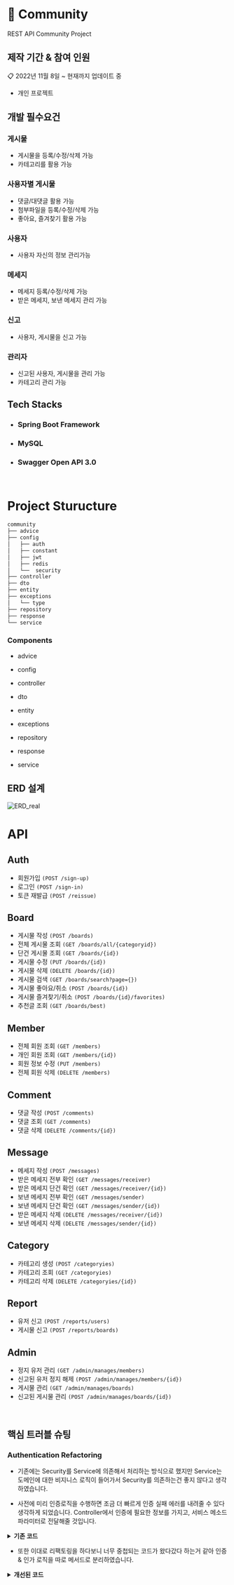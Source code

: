 # :pushpin: Community
  REST API Community Project
</br>

## 제작 기간 & 참여 인원
📋 2022년 11월 8일 ~ 현재까지 업데이트 중
- 개인 프로젝트

## 개발 필수요건

### 게시물
- 게시물을 등록/수정/삭제 가능
- 카테고리를 활용 가능

### 사용자별 게시물
- 댓글/대댓글 활용 가능
- 첨부파일을 등록/수정/삭제 가능
- 좋아요, 즐겨찾기 활용 가능

### 사용자
- 사용자 자신의 정보 관리가능

### 메세지
- 메세지 등록/수정/삭제 가능
- 받은 메세지, 보낸 메세지 관리 가능

### 신고
- 사용자, 게시물을 신고 가능

### 관리자
- 신고된 사용자, 게시물을 관리 가능
- 카테고리 관리 가능

## Tech Stacks

- ### Spring Boot Framework

- ### MySQL

- ### Swagger Open API 3.0

</br>

# Project Sturucture

```bash
community
├── advice
├── config
│   ├── auth
│   ├── constant
│   ├── jwt
│   ├── redis
│   └──  security
├── controller
├── dto
├── entity
├── exceptions
│   └── type
├── repository
├── response 
└── service
```

### Components

- advice
  
- config
  
- controller
  
- dto
  
- entity
  
- exceptions
  
- repository
  
- response
  
- service
  

## ERD 설계
![ERD_real](https://user-images.githubusercontent.com/78191801/236974012-ada52da7-0c2a-4000-9c0d-34d663fe388b.png)

# API

## Auth

- 회원가입 `(POST /sign-up)`
- 로그인 `(POST /sign-in)`
- 토큰 재발급 `(POST /reissue)`

## Board

- 게시물 작성 `(POST /boards)`
- 전체 게시물 조회 `(GET /boards/all/{categoryid})`
- 단건 게시물 조회 `(GET /boards/{id})`
- 게시물 수정 `(PUT /boards/{id})`
- 게시물 삭제 `(DELETE /boards/{id})`
- 게시물 검색 `(GET /boards/search?page={})`
- 게시물 좋아요/취소 `(POST /boards/{id})`
- 게시물 즐겨찾기/취소 `(POST /boards/{id}/favorites)`
- 추천글 조회 `(GET /boards/best)`

## Member

- 전체 회원 조회 `(GET /members)`
- 개인 회원 조회 `(GET /members/{id})`
- 회원 정보 수정 `(PUT /members)`
- 전체 회원 삭제 `(DELETE /members)`

## Comment
- 댓글 작성 `(POST /comments)`
- 댓글 조회 `(GET /comments)`
- 댓글 삭제 `(DELETE /comments/{id})`

## Message
- 메세지 작성 `(POST /messages)`
- 받은 메세지 전부 확인 `(GET /messages/receiver)`
- 받은 메세지 단건 확인 `(GET /messages/receiver/{id})`
- 보낸 메세지 전부 확인 `(GET /messages/sender)`
- 보낸 메세지 단건 확인 `(GET /messages/sender/{id})`
- 받은 메세지 삭제 `(DELETE /messages/receiver/{id})`
- 보낸 메세지 삭제 `(DELETE /messages/sender/{id})`

## Category
- 카테고리 생성 `(POST /categoryies)`
- 카테고리 조회 `(GET /categoryies)`
- 카테고리 삭제 `(DELETE /categoryies/{id})`

## Report
- 유저 신고 `(POST /reports/users)`
- 게시물 신고 `(POST /reports/boards)`

## Admin
- 정지 유저 관리 `(GET /admin/manages/members)`
- 신고된 유저 정지 해제 `(POST /admin/manages/members/{id})`
- 게시물 관리 `(GET /admin/manages/boards)`
- 신고된 게시물 관리 `(POST /admin/manages/boards/{id})`

</br>

## 핵심 트러블 슈팅
### Authentication Refactoring
- 기존에는 Security를 Service에 의존해서 처리하는 방식으로 했지만 Service는 도메인에 대한 비지니스 로직이 들어가서 Security를 의존하는건 좋지 않다고 생각하였습니다. 

- 사전에 미리 인증로직을 수행하면 조금 더 빠르게 인증 실패 에러를 내려줄 수 있다 생각하게 되었습니다.
  Controller에서 인증에 필요한 정보를 가지고, 서비스 메소드 파라미터로 전달해줄 것입니다.

<details>
<summary><b>기존 코드</b></summary>
<div markdown="1">

~~~java
  
  /**
  * BoardController
  */
  @PostMapping("/boards")
    @ResponseStatus(HttpStatus.CREATED)
    public Response createBoard(@Valid @ModelAttribute BoardCreateRequest req,
                           @RequestParam(value = "category", defaultValue = "1") int categoryId) {
        return Response.success(boardService.createBoard(req, categoryId));
    }
  
  /**
  * BoardService
  */
  @Transactional
    public BoardCreateResponse createBoard(BoardCreateRequest req, int categoryId) {
        Authentication authentication = SecurityContextHolder.getContext().getAuthentication();
        Member meber = memberRepository.findByUsername(authentication.getName()).orElseThrow(MemberNotFoundException::new);
        List<Image> images = req.getImages().stream().map(i -> new Image(i.getOriginalFilename())).collect(toList());
        Category category = categoryRepository.findById(categoryId).orElseThrow(CategoryNotFoundException::new);
        Board board = boardRepository.save(new Board(req.getTitle(), req.getContent(), user, category, images));
~~~
  
  

</div>
</details>
  
- 또한 이대로 리팩토링을 하다보니 너무 중첩되는 코드가 왔다갔다 하는거 같아 
  인증 & 인가 로직을 따로 메서드로 분리하였습니다. 

<details>
<summary><b>개선된 코드</b></summary>
<div markdown="1">

~~~java
  
   /**
  * BoardController
  */
  @PostMapping("/boards")
    @ResponseStatus(HttpStatus.CREATED)
    public Response createBoard(@Valid @ModelAttribute BoardCreateRequest req,
                           @RequestParam(value = "category", defaultValue = "1") int categoryId) {
        Member member = getPrincipal();
        return Response.success(boardService.createBoard(req, categoryId, member));
    }
    private Member getPrincipal() {
        Authentication authentication = SecurityContextHolder.getContext().getAuthentication();
        Member member = memberRepository.findByUsername(authentication.getName())
                .orElseThrow(MemberNotFoundException::new);
        return member;
  
  
  /**
  * BoardService
  */
  @Override
    public BoardCreateResponse createBoard(BoardCreateRequest req, int categoryId, Member member) {
        List<Image> images = req.getImages().stream().
                map(i -> new Image(i.getOriginalFilename()))
                .collect(toList());
        Category category = categoryRepository.findById(categoryId).orElseThrow(CategoryNotFoundException::new);
        Board board = boardRepository.save(new Board(req.getTitle(), req.getContent(), member, category, images));
        uploadImages(board.getImages(), req.getImages());
        return new BoardCreateResponse(board.getId(), board.getTitle(), board.getContent());
    }
  
~~~

</div>
</details>

</br>

</div>
</details>


